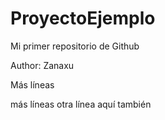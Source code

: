 # ProyectoEjemplo
Mi primer repositorio de Github

Author: Zanaxu

Más líneas

más líneas
otra línea
aquí también